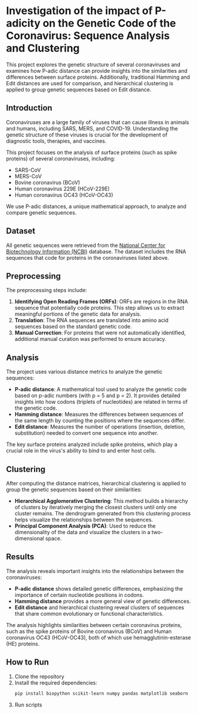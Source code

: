 # Investigation of the impact of P-adicity on the Genetic Code of the Coronavirus: Sequence Analysis and Clustering

This project explores the genetic structure of several coronaviruses and examines how P-adic distance can provide insights into the similarities and differences between surface proteins. Additionally, traditional Hamming and Edit distances are used for comparison, and hierarchical clustering is applied to group genetic sequences based on Edit distance.

## Introduction

Coronaviruses are a large family of viruses that can cause illness in animals and humans, including SARS, MERS, and COVID-19. Understanding the genetic structure of these viruses is crucial for the development of diagnostic tools, therapies, and vaccines.

This project focuses on the analysis of surface proteins (such as spike proteins) of several coronaviruses, including:
- SARS-CoV
- MERS-CoV
- Bovine coronavirus (BCoV)
- Human coronavirus 229E (HCoV-229E)
- Human coronavirus OC43 (HCoV-OC43)

We use P-adic distances, a unique mathematical approach, to analyze and compare genetic sequences.
## Dataset

All genetic sequences were retrieved from the [National Center for Biotechnology Information (NCBI)](https://www.ncbi.nlm.nih.gov/) database. The dataset includes the RNA sequences that code for proteins in the coronaviruses listed above.

## Preprocessing

The preprocessing steps include:
1. **Identifying Open Reading Frames (ORFs)**: ORFs are regions in the RNA sequence that potentially code proteins. This step allows us to extract meaningful portions of the genetic data for analysis.
2. **Translation**: The RNA sequences are translated into amino acid sequences based on the standard genetic code.
3. **Manual Correction**: For proteins that were not automatically identified, additional manual curation was performed to ensure accuracy.

## Analysis

The project uses various distance metrics to analyze the genetic sequences:
- **P-adic distance**: A mathematical tool used to analyze the genetic code based on p-adic numbers (with p = 5 and p = 2). It provides detailed insights into how codons (triplets of nucleotides) are related in terms of the genetic code.
- **Hamming distance**: Measures the differences between sequences of the same length by counting the positions where the sequences differ.
- **Edit distance**: Measures the number of operations (insertion, deletion, substitution) needed to convert one sequence into another.

The key surface proteins analyzed include spike proteins, which play a crucial role in the virus's ability to bind to and enter host cells.

## Clustering

After computing the distance matrices, hierarchical clustering is applied to group the genetic sequences based on their similarities:
- **Hierarchical Agglomerative Clustering**: This method builds a hierarchy of clusters by iteratively merging the closest clusters until only one cluster remains. The dendrogram generated from this clustering process helps visualize the relationships between the sequences.
- **Principal Component Analysis (PCA)**: Used to reduce the dimensionality of the data and visualize the clusters in a two-dimensional space.

## Results

The analysis reveals important insights into the relationships between the coronaviruses:
- **P-adic distance** shows detailed genetic differences, emphasizing the importance of certain nucleotide positions in codons.
- **Hamming distance** provides a more general view of genetic differences.
- **Edit distance** and hierarchical clustering reveal clusters of sequences that share common evolutionary or functional characteristics.

The analysis highlights similarities between certain coronavirus proteins, such as the spike proteins of Bovine coronavirus (BCoV) and Human coronavirus OC43 (HCoV-OC43), both of which use hemagglutinin-esterase (HE) proteins.

## How to Run

1. Clone the repository
2. Install the required dependencies:
   ```bash
   pip install biopython scikit-learn numpy pandas matplotlib seaborn
3. Run scripts
